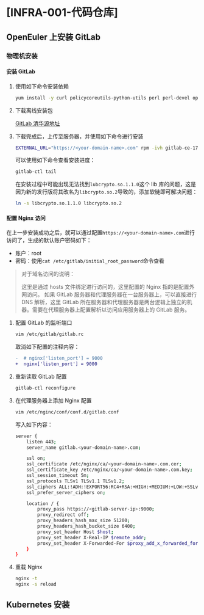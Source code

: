 # [INFRA-001-代码仓库]

## OpenEuler 上安装 GitLab

### 物理机安装

####  安装 GitLab

1. 使用如下命令安装依赖

    ```bash
    yum install -y curl policycoreutils-python-utils perl perl-devel openssh-server libxcrypt libxcrypt-devel
    ```

2. 下载离线安装包

    [GitLab 清华源地址](https://mirrors.tuna.tsinghua.edu.cn/gitlab-ce/yum/)

3. 下载完成后，上传至服务器，并使用如下命令进行安装

    ```bash
    EXTERNAL_URL="https://<your-domain-name>.com" rpm -ivh gitlab-ce-17.3.1-ce.0.el9.x86_64.rpm
    ```

    可以使用如下命令查看安装进度：
    
    ```bash
   gitlab-ctl tail
    ```
    
    在安装过程中可能出现无法找到`lubcrypto.so.1.1.0`这个 lib 库的问题，这是因为新的发行版将其改名为`libcrypto.so.2`导致的，添加软链即可解决问题：
    
    ```bash
    ln -s libcrypto.so.1.1.0 libcrypto.so.2
    ```
    
#### 配置 Nginx 访问

在上一步安装成功之后，就可以通过配置`https://<your-domain-name>.com`进行访问了，生成的默认账户密码如下：

- 账户：root
- 密码：使用`cat /etc/gitlab/initial_root_password`命令查看

> 对于域名访问的说明： 
>
> 这里是通过 hosts 文件绑定进行访问的，这里配置的 Nginx 指的是配置外网访问。
> 如果 GitLab 服务器和代理服务器在一台服务器上，可以直接进行 DNS 解析，这里 GitLab 所在服务器和代理服务器是两台逻辑上独立的机器。需要在代理服务器上配置解析以访问应用服务器上的 GitLab 服务。

1. 配置 GitLab 的监听端口

    ```bash
    vim /etc/gitlab/gitlab.rc
    ```
    
    取消如下配置的注释内容：
    
    ```diff
    -  # nginx['listen_port'] = 9000
   +  nginx['listen_port'] = 9000
    ```
    
2. 重新读取 GitLab 配置

    ```bash
    gitlab-ctl reconfigure
    ```
    
3. 在代理服务器上添加 Nginx 配置

    ```bash
    vim /etc/nginc/conf/conf.d/gitlab.conf
    ```

    写入如下内容：
    

    ```bash
    server {
        listen 443;
        server_name gitlab.<your-domain-name>.com;

        ssl on;
        ssl_certificate /etc/nginx/ca/<your-domain-name>.com.cer;
        ssl_certificate_key /etc/nginx/ca/<your-domain-name>.com.key;
        ssl_session_timeout 5m;
        ssl_protocols TLSv1 TLSv1.1 TLSv1.2;
        ssl_ciphers ALL:!ADH:!EXPORT56:RC4+RSA:+HIGH:+MEDIUM:+LOW:+SSLv2:+EXP;
        ssl_prefer_server_ciphers on;

        location / {
            proxy_pass https://<gitlab-server-ip>:9000;
            proxy_redirect off;
            proxy_headers_hash_max_size 51200;
            proxy_headers_hash_bucket_size 6400;
            proxy_set_header Host $host;
            proxy_set_header X-Real-IP $remote_addr;
            proxy_set_header X-Forwarded-For $proxy_add_x_forwarded_for;
        }
    }
    ```
    
4. 重载 Nginx

    ```bash
    nginx -t
    nginx -s reload
    ```
    
## Kubernetes 安装